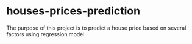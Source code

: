 # houses-prices-prediction
The purpose of this project is to predict a house price based on several factors using regression model 
